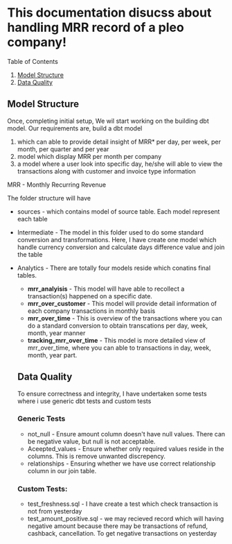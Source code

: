# This documentation disucss about handling MRR record of a pleo company!

Table of Contents
1. [Model Structure](#model_structure)
2. [Data Quality](#data_quality)

## Model Structure
Once, completing initial setup, We wil start working on the building dbt model.
Our requirements are, build a dbt model 
1. which can able to provide detail insight of MRR* per day, per week, per month, per quarter and per year
2. model which display MRR per month per company
3. a model where a user look into specific day, he/she will able to view the transactions along with customer and invoice type information

MRR - Monthly Recurring Revenue

The folder structure will have 
- sources - which contains model of source table. Each model represent each table
- Intermediate - The model in this folder used to do some standard conversion and transformations. Here, I have create one model which handle currency conversion and calculate days difference value and join the table
- Analytics - There are totally four models reside which conatins final tables.
  - **mrr_analyisis** - This model will have able to recollect a transaction(s) happened on a specific date.
  - **mrr_over_customer** - This model will provide detail information of each company transactions in monthly basis
  - **mrr_over_time** - This is overview of the transactions where you can do a standard conversion to obtain transcations per day, week, month, year manner
  - **tracking_mrr_over_time** - This model is more detailed view of mrr_over_time, where you can able to transactions in day, week, month, year part.

  ## Data Quality
  To ensure correctness and integrity, I have undertaken some tests where i use generic dbt tests and custom tests
  ### Generic Tests
  - not_null - Ensure amount column doesn't have null values. There can be negative value, but null is not acceptable.
  - Aceepted_values - Ensure whether only required values reside in the columns. This is remove unwanted discrepency.
  - relationships - Ensuring whether we have use correct relationship column in our join table.
  
  ### Custom Tests:
  - test_freshness.sql - I have create a test which check transaction is not from yesterday
  - test_amount_positive.sql - we may recieved record which will having negative amount because there may be transactions of refund, cashback, cancellation. To get negative transactions on yesterday